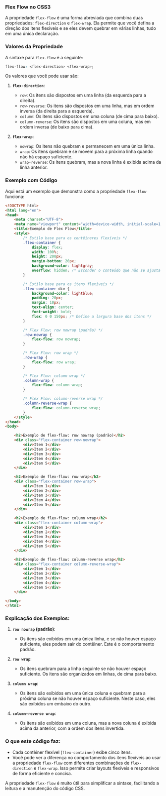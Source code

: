 ### Flex Flow no CSS3

A propriedade `flex-flow` é uma forma abreviada que combina duas propriedades: `flex-direction` e `flex-wrap`. Ela permite que você defina a direção dos itens flexíveis e se eles devem quebrar em várias linhas, tudo em uma única declaração.

### Valores da Propriedade

A sintaxe para `flex-flow` é a seguinte:

```css
flex-flow: <flex-direction> <flex-wrap>;
```

Os valores que você pode usar são:

1. **`flex-direction`**:
   - `row`: Os itens são dispostos em uma linha (da esquerda para a direita).
   - `row-reverse`: Os itens são dispostos em uma linha, mas em ordem inversa (da direita para a esquerda).
   - `column`: Os itens são dispostos em uma coluna (de cima para baixo).
   - `column-reverse`: Os itens são dispostos em uma coluna, mas em ordem inversa (de baixo para cima).

2. **`flex-wrap`**:
   - `nowrap`: Os itens não quebram e permanecem em uma única linha.
   - `wrap`: Os itens quebram e se movem para a próxima linha quando não há espaço suficiente.
   - `wrap-reverse`: Os itens quebram, mas a nova linha é exibida acima da linha anterior.

### Exemplo com Código

Aqui está um exemplo que demonstra como a propriedade `flex-flow` funciona:

```html
<!DOCTYPE html>
<html lang="en">
<head>
    <meta charset="UTF-8">
    <meta name="viewport" content="width=device-width, initial-scale=1.0">
    <title>Exemplo de Flex Flow</title>
    <style>
        /* Estilo base para os contêineres flexíveis */
        .flex-container {
            display: flex;
            width: 100%;
            height: 200px;
            margin-bottom: 20px;
            background-color: lightgray;
            overflow: hidden; /* Esconder o conteúdo que não se ajusta */
        }

        /* Estilo base para os itens flexíveis */
        .flex-container div {
            background-color: lightblue;
            padding: 20px;
            margin: 10px;
            text-align: center;
            font-weight: bold;
            flex: 0 0 150px; /* Define a largura base dos itens */
        }

        /* Flex Flow: row nowrap (padrão) */
        .row-nowrap {
            flex-flow: row nowrap;
        }

        /* Flex Flow: row wrap */
        .row-wrap {
            flex-flow: row wrap;
        }

        /* Flex Flow: column wrap */
        .column-wrap {
            flex-flow: column wrap;
        }

        /* Flex Flow: column-reverse wrap */
        .column-reverse-wrap {
            flex-flow: column-reverse wrap;
        }
    </style>
</head>
<body>

    <h2>Exemplo de flex-flow: row nowrap (padrão)</h2>
    <div class="flex-container row-nowrap">
        <div>Item 1</div>
        <div>Item 2</div>
        <div>Item 3</div>
        <div>Item 4</div>
        <div>Item 5</div>
    </div>

    <h2>Exemplo de flex-flow: row wrap</h2>
    <div class="flex-container row-wrap">
        <div>Item 1</div>
        <div>Item 2</div>
        <div>Item 3</div>
        <div>Item 4</div>
        <div>Item 5</div>
    </div>

    <h2>Exemplo de flex-flow: column wrap</h2>
    <div class="flex-container column-wrap">
        <div>Item 1</div>
        <div>Item 2</div>
        <div>Item 3</div>
        <div>Item 4</div>
        <div>Item 5</div>
    </div>

    <h2>Exemplo de flex-flow: column-reverse wrap</h2>
    <div class="flex-container column-reverse-wrap">
        <div>Item 1</div>
        <div>Item 2</div>
        <div>Item 3</div>
        <div>Item 4</div>
        <div>Item 5</div>
    </div>

</body>
</html>
```

### Explicação dos Exemplos:

1. **`row nowrap` (padrão)**:
   - Os itens são exibidos em uma única linha, e se não houver espaço suficiente, eles podem sair do contêiner. Este é o comportamento padrão.

2. **`row wrap`**:
   - Os itens quebram para a linha seguinte se não houver espaço suficiente. Os itens são organizados em linhas, de cima para baixo.

3. **`column wrap`**:
   - Os itens são exibidos em uma única coluna e quebram para a próxima coluna se não houver espaço suficiente. Neste caso, eles são exibidos um embaixo do outro.

4. **`column-reverse wrap`**:
   - Os itens são exibidos em uma coluna, mas a nova coluna é exibida acima da anterior, com a ordem dos itens invertida.

### O que este código faz:
- Cada contêiner flexível (`flex-container`) exibe cinco itens.
- Você pode ver a diferença no comportamento dos itens flexíveis ao usar a propriedade `flex-flow` com diferentes combinações de `flex-direction` e `flex-wrap`. Isso permite criar layouts flexíveis e responsivos de forma eficiente e concisa. 

A propriedade `flex-flow` é muito útil para simplificar a sintaxe, facilitando a leitura e a manutenção do código CSS.